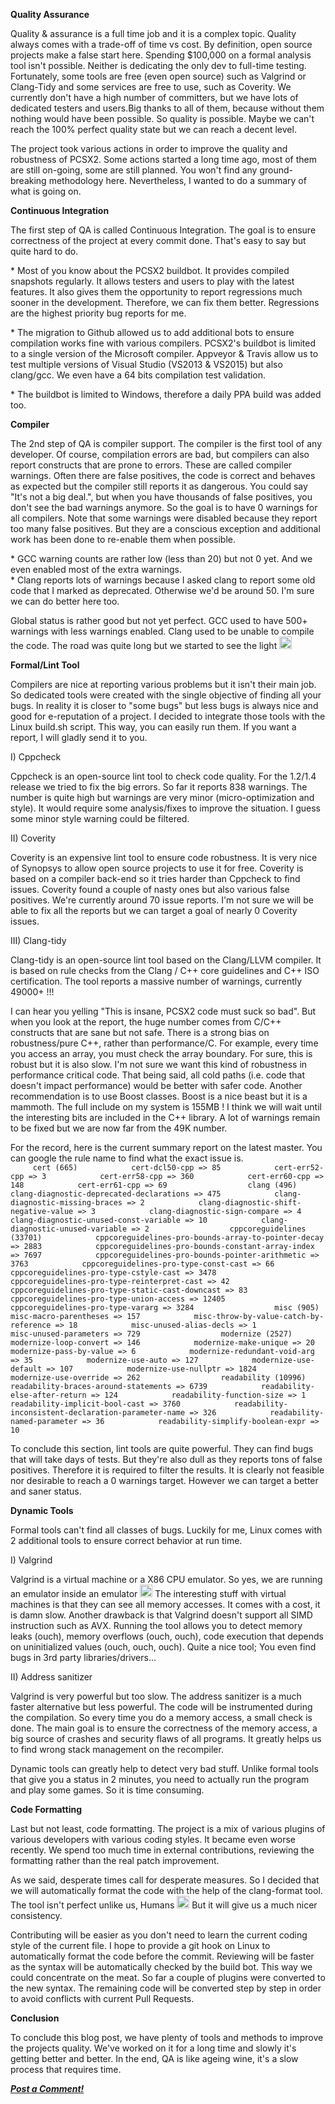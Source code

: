 <div class="single-article">

<div class="item-page clearfix">

<div style="text-align:center;">

</div>

<span style="text-align: center; font-weight: bold;"> Quality Assurance
</span>

<span style="text-align: justify;"> Quality & assurance is a full time
job and it is a complex topic. Quality always comes with a trade-off of
time vs cost. By definition, open source projects make a false start
here. Spending $100,000 on a formal analysis tool isn't possible.
Neither is dedicating the only dev to full-time testing. Fortunately,
some tools are free (even open source) such as Valgrind or Clang-Tidy
and some services are free to use, such as Coverity. We currently don't
have a high number of committers, but we have lots of dedicated testers
and users.Big thanks to all of them, because without them nothing would
have been possible. So quality is possible. Maybe we can't reach the
100% perfect quality state but we can reach a decent level. </span>

<span style="text-align: justify;">  
The project took various actions in order to improve the quality and
robustness of PCSX2. Some actions started a long time ago, most of them
are still on-going, some are still planned. You won't find any
ground-breaking methodology here. Nevertheless, I wanted to do a summary
of what is going on. </span>

<span style="font-weight: bold; text-align: center;"> Continuous
Integration </span>

<span style="text-align: left;"> The first step of QA is called
Continuous Integration. The goal is to ensure correctness of the project
at every commit done. That's easy to say but quite hard to do.  
  
</span> <span style="text-align: justify;"> \* Most of you know about
the PCSX2 buildbot. It provides compiled snapshots regularly. It allows
testers and users to play with the latest features. It also gives them
the opportunity to report regressions much sooner in the development.
Therefore, we can fix them better. Regressions are the highest priority
bug reports for me.  
  
</span> <span style="text-align: justify;"> \* The migration to Github
allowed us to add additional bots to ensure compilation works fine with
various compilers. PCSX2's buildbot is limited to a single version of
the Microsoft compiler. Appveyor & Travis allow us to test multiple
versions of Visual Studio (VS2013 & VS2015) but also clang/gcc. We even
have a 64 bits compilation test validation.  
  
</span> <span style="text-align: left;"> \* The buildbot is limited to
Windows, therefore a daily PPA build was added too. </span>

<span style="font-weight: bold; text-align: center;"> Compiler </span>

The 2nd step of QA is compiler support. The compiler is the first tool
of any developer. Of course, compilation errors are bad, but compilers
can also report constructs that are prone to errors. These are called
compiler warnings. Often there are false positives, the code is correct
and behaves as expected but the compiler still reports it as dangerous.
You could say "It's not a big deal.", but when you have thousands of
false positives, you don't see the bad warnings anymore. So the goal is
to have 0 warnings for all compilers. Note that some warnings were
disabled because they report too many false positives. But they are a
conscious exception and additional work has been done to re-enable them
when possible.  
  
\* GCC warning counts are rather low (less than 20) but not 0 yet. And
we even enabled most of the extra warnings.  
\* Clang reports lots of warnings because I asked clang to report some
old code that I marked as deprecated. Otherwise we'd be around 50. I'm
sure we can do better here too.  
  
Global status is rather good but not yet perfect. GCC used to have 500+
warnings with less warnings enabled. Clang used to be unable to compile
the code. The road was quite long but we started to see the light
<img src="https://pcsx2.net/images/stories/frontend/smilies/smile.gif" class="yvSmiley" width="20" height="20" alt="Smile" />

<span style="font-weight: bold; text-align: center;"> Formal/Lint Tool
</span>

<span style="text-align: justify;"> Compilers are nice at reporting
various problems but it isn't their main job. So dedicated tools were
created with the single objective of finding all your bugs. In reality
it is closer to "some bugs" but less bugs is always nice and good for
e-reputation of a project. I decided to integrate those tools with the
Linux build.sh script. This way, you can easily run them. If you want a
report, I will gladly send it to you.  
  
I) Cppcheck  
  
Cppcheck is an open-source lint tool to check code quality. For the
1.2/1.4 release we tried to fix the big errors. So far it reports 838
warnings. The number is quite high but warnings are very minor
(micro-optimization and style). It would require some analysis/fixes to
improve the situation. I guess some minor style warning could be
filtered.  
  
II) Coverity  
  
Coverity is an expensive lint tool to ensure code robustness. It is very
nice of Synopsys to allow open source projects to use it for free.
Coverity is based on a compiler back-end so it tries harder than
Cppcheck to find issues. Coverity found a couple of nasty ones but also
various false positives. We're currently around 70 issue reports. I'm
not sure we will be able to fix all the reports but we can target a goal
of nearly 0 Coverity issues.  
  
III) Clang-tidy  
  
Clang-tidy is an open-source lint tool based on the Clang/LLVM compiler.
It is based on rule checks from the Clang / C++ core guidelines and C++
ISO certification. The tool reports a massive number of warnings,
currently 49000+ !!!  
  
I can hear you yelling "This is insane, PCSX2 code must suck so bad".
But when you look at the report, the huge number comes from C/C++
constructs that are sane but not safe. There is a strong bias on
robustness/pure C++, rather than performance/C. For example, every time
you access an array, you must check the array boundary. For sure, this
is robust but it is also slow. I'm not sure we want this kind of
robustness in performance critical code. That being said, all cold paths
(i.e. code that doesn't impact performance) would be better with safer
code. Another recommendation is to use Boost classes. Boost is a nice
beast but it is a mammoth. The full include on my system is 155MB ! I
think we will wait until the interesting bits are included in the C++
library. A lot of warnings remain to be fixed but we are now far from
the 49K number.  
  
  
For the record, here is the current summary report on the latest master.
You can google the rule name to find what the exact issue is.  
`      cert (665)            cert-dcl50-cpp => 85            cert-err52-cpp => 3            cert-err58-cpp => 360            cert-err60-cpp => 148            cert-err61-cpp => 69                  clang (496)            clang-diagnostic-deprecated-declarations => 475            clang-diagnostic-missing-braces => 2            clang-diagnostic-shift-negative-value => 3            clang-diagnostic-sign-compare => 4            clang-diagnostic-unused-const-variable => 10            clang-diagnostic-unused-variable => 2                  cppcoreguidelines (33701)            cppcoreguidelines-pro-bounds-array-to-pointer-decay => 2883            cppcoreguidelines-pro-bounds-constant-array-index => 7697            cppcoreguidelines-pro-bounds-pointer-arithmetic => 3763            cppcoreguidelines-pro-type-const-cast => 66            cppcoreguidelines-pro-type-cstyle-cast => 3478            cppcoreguidelines-pro-type-reinterpret-cast => 42            cppcoreguidelines-pro-type-static-cast-downcast => 83            cppcoreguidelines-pro-type-union-access => 12405            cppcoreguidelines-pro-type-vararg => 3284                  misc (905)            misc-macro-parentheses => 157            misc-throw-by-value-catch-by-reference => 18            misc-unused-alias-decls => 1            misc-unused-parameters => 729                  modernize (2527)            modernize-loop-convert => 146            modernize-make-unique => 20            modernize-pass-by-value => 6            modernize-redundant-void-arg => 35            modernize-use-auto => 127            modernize-use-default => 107            modernize-use-nullptr => 1824            modernize-use-override => 262                  readability (10996)            readability-braces-around-statements => 6739            readability-else-after-return => 124            readability-function-size => 1            readability-implicit-bool-cast => 3760            readability-inconsistent-declaration-parameter-name => 326            readability-named-parameter => 36            readability-simplify-boolean-expr => 10           `  
  
To conclude this section, lint tools are quite powerful. They can find
bugs that will take days of tests. But they're also dull as they reports
tons of false positives. Therefore it is required to filter the results.
It is clearly not feasible nor desirable to reach a 0 warnings target.
However we can target a better and saner status.  
  
</span>

<span style="font-weight: bold; text-align: center;"> Dynamic Tools
</span>

  
Formal tools can't find all classes of bugs. Luckily for me, Linux comes
with 2 additional tools to ensure correct behavior at run time.  
  
I) Valgrind  
  
Valgrind is a virtual machine or a X86 CPU emulator. So yes, we are
running an emulator inside an emulator
<img src="https://pcsx2.net/images/stories/frontend/smilies/wink.gif" class="yvSmiley" width="20" height="20" alt="Wink" />
The interesting stuff with virtual machines is that they can see all
memory accesses. It comes with a cost, it is damn slow. Another drawback
is that Valgrind doesn't support all SIMD instruction such as AVX.
Running the tool allows you to detect memory leaks (ouch), memory
overflows (ouch, ouch), code execution that depends on uninitialized
values (ouch, ouch, ouch). Quite a nice tool; You even find bugs in 3rd
party libraries/drivers...  
  
II) Address sanitizer  
  
Valgrind is very powerful but too slow. The address sanitizer is a much
faster alternative but less powerful. The code will be instrumented
during the compilation. So every time you do a memory access, a small
check is done. The main goal is to ensure the correctness of the memory
access, a big source of crashes and security flaws of all programs. It
greatly helps us to find wrong stack management on the recompiler.  
  
Dynamic tools can greatly help to detect very bad stuff. Unlike formal
tools that give you a status in 2 minutes, you need to actually run the
program and play some games. So it is time consuming.

<span style="font-weight: bold; text-align: center;"> Code Formatting
</span>

  
Last but not least, code formatting. The project is a mix of various
plugins of various developers with various coding styles. It became even
worse recently. We spend too much time in external contributions,
reviewing the formatting rather than the real patch improvement.  
  
As we said, desperate times call for desperate measures. So I decided
that we will automatically format the code with the help of the
clang-format tool. The tool isn't perfect unlike us, Humans
<img src="https://pcsx2.net/images/stories/frontend/smilies/wink.gif" class="yvSmiley" width="20" height="20" alt="Wink" />
But it will give us a much nicer consistency.  
  
Contributing will be easier as you don't need to learn the current
coding style of the current file. I hope to provide a git hook on Linux
to automatically format the code before the commit. Reviewing will be
faster as the syntax will be automatically checked by the build bot.
This way we could concentrate on the meat. So far a couple of plugins
were converted to the new syntax. The remaining code will be converted
step by step in order to avoid conflicts with current Pull Requests.

<span style="font-weight: bold; text-align: center;"> Conclusion </span>

To conclude this blog post, we have plenty of tools and methods to
improve the projects quality. We've worked on it for a long time and
slowly it's getting better and better. In the end, QA is like ageing
wine, it's a slow process that requires time.

***[Post a
Comment!](http://forums.pcsx2.net/Thread-Blog-Q-A-picking-our-noes)***

</div>

</div>
